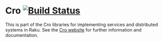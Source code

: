 # Cro [![Build Status](https://travis-ci.org/croservices/cro.svg?branch=master)](https://travis-ci.org/croservices/cro)

This is part of the Cro libraries for implementing services and distributed
systems in Raku. See the [Cro website](https://cro.services/) for further
information and documentation.
